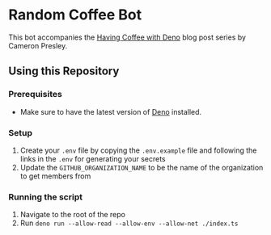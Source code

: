 # Random Coffee Bot

This bot accompanies the [Having Coffee with Deno](https://blog.thesoftwarementor.com/articles/2023/06/26/having-coffee-with-deno-inspiration/) blog post series by Cameron Presley.

## Using this Repository

### Prerequisites
- Make sure to have the latest version of [Deno](https://deno.land/manual@v1.35.2/getting_started/installation) installed.

### Setup
1. Create your `.env` file by copying the `.env.example` file and following the links in the `.env` for generating your secrets
1. Update the `GITHUB_ORGANIZATION_NAME` to be the name of the organization to get members from

### Running the script
1. Navigate to the root of the repo
1. Run `deno run --allow-read --allow-env --allow-net ./index.ts`
